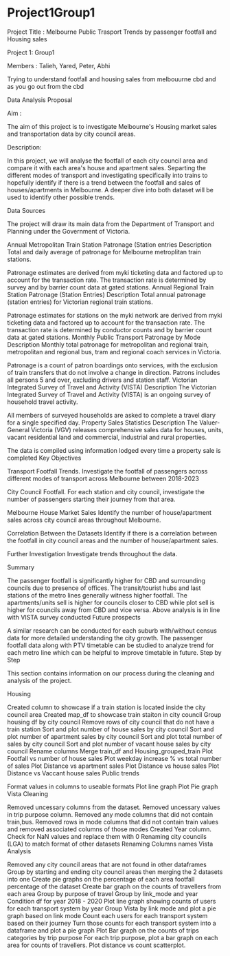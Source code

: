 # Project1Group1
Project Title : Melbourne Public Trasport Trends by passenger footfall and Housing sales

Project 1: Group1

Members : Talieh, Yared, Peter, Abhi

Trying to understand footfall and housing sales from melbouurne cbd and as you go out from the cbd

Data Analysis Proposal

Aim :

The aim of this project is to investigate Melbourne's Housing market sales and transportation data by city council areas.

Description:

In this project, we will analyse the footfall of each city council area and compare it with each area's house and apartment sales. Separting the different modes of transport and investigating specifically into trains to hopefully identify if there is a trend between the footfall and sales of houses/apartments in Melbourne. A deeper dive into both dataset will be used to identify other possible trends.

Data Sources

The project will draw its main data from the Department of Transport and Planning under the Government of Victoria.

Annual Metropolitan Train Station Patronage (Station entries
Description Total and daily average of patronage for Melbourne metroplitan train stations.

Patronage estimates are derived from myki ticketing data and factored up to account for the transaction rate. The transaction rate is determined by survey and by barrier count data at gated stations.
Annual Regional Train Station Patronage (Station Entries)
Description Total annual patronage (station entries) for Victorian regional train stations.

Patronage estimates for stations on the myki network are derived from myki ticketing data and factored up to account for the transaction rate. The transaction rate is determined by conductor counts and by barrier count data at gated stations.
Monthly Public Transport Patronage by Mode
Description Monthly total patronage for metropolitan and regional train, metropolitan and regional bus, tram and regional coach services in Victoria.

Patronage is a count of patron boardings onto services, with the exclusion of train transfers that do not involve a change in direction. Patrons includes all persons 5 and over, excluding drivers and station staff.
Victorian Integrated Survey of Travel and Activity (VISTA)
Description The Victorian Integrated Survey of Travel and Activity (VISTA) is an ongoing survey of household travel activity.

All members of surveyed households are asked to complete a travel diary for a single specified day.
Property Sales Statistics
Description The Valuer-General Victoria (VGV) releases comprehensive sales data for houses, units, vacant residential land and commercial, industrial and rural properties.

The data is compiled using information lodged every time a property sale is completed
Key Objectives

Transport Footfall Trends.
Investigate the footfall of passengers across different modes of transport across Melbourne between 2018-2023

City Council Footfall.
For each station and city council, investigate the number of passengers starting their journey from that area.

Melbourne House Market Sales
Identify the number of house/apartment sales across city council areas throughout Melbourne.

Correlation Between the Datasets
Identify if there is a correlation between the footfall in city council areas and the number of house/apartment sales.

Further Investigation
Investigate trends throughout the data.

Summary

The passenger footfall is significantly higher for CBD and surrounding councils due to presence of offices.
The transit/tourist hubs and last stations of the metro lines generally witness higher footfall.
The apartments/units sell is higher for councils closer to CBD while plot sell is higher for councils away from CBD and vice versa.
Above analysis is in line with VISTA survey conducted
Future prospects

A similar research can be conducted for each suburb with/without census data for more detailed understanding the city growth.
The passenger footfall data along with PTV timetable can be studied to analyze trend for each metro line which can be helpful to improve timetable in future.
Step by Step

This section contains information on our process during the cleaning and analysis of the project.

Housing

Created column to showcase if a train station is located inside the city council area
Created map_df to showcase train staiton in city council
Group housing df by city council
Remove rows of city council that do not have a train station
Sort and plot number of house sales by city council
Sort and plot number of apartment sales by city council
Sort and plot total number of sales by city council
Sort and plot number of vacant house sales by city council
Rename columns
Merge train_df and Housing_grouped_train
Plot Footfall vs number of house sales
Plot weekday increase % vs total number of sales
Plot Distance vs apartment sales
Plot Distance vs house sales
Plot Distance vs Vaccant house sales
Public trends

Format values in columns to useable formats
Plot line graph
Plot Pie graph
Vista Cleaning

Removed uncessary columns from the dataset.
Removed uncessary values in trip purpose column.
Removed any mode columns that did not contain train,bus.
Removed rows in mode columns that did not contain train values and removed associated columns of those modes
Created Year column.
Check for NaN values and replace them with 0
Renaming city councils (LGA) to match format of other datasets
Renaming Columns names
Vista Analysis

Removed any city council areas that are not found in other dataframes
Group by starting and ending city council areas then merging the 2 datasets into one
Create pie graphs on the percentage of each area footfall percentage of the dataset
Create bar graph on the counts of travellers from each area
Group by purpose of travel
Group by link_mode and year
Condition df for year 2018 - 2020
Plot line graph showing counts of users for each transport system by year
Group Vista by link mode and plot a pie graph based on link mode
Count each users for each transport system based on their journey
Turn those counts for each transport system into a dataframe and plot a pie graph
Plot Bar graph on the counts of trips categories by trip purpose
For each trip purpose, plot a bar graph on each area for counts of travellers.
Plot distance vs count scatterplot.
